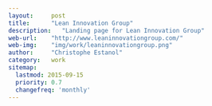 ```yaml
---
layout:     post
title:      "Lean Innovation Group"
description:   "Landing page for Lean Innovation Group"
web-url:    "http://www.leaninnovationgroup.com/"
web-img:    "img/work/leaninnovationgroup.png"
author:     "Christophe Estanol"
category:   work
sitemap:
  lastmod: 2015-09-15
  priority: 0.7
  changefreq: 'monthly'
---
```

